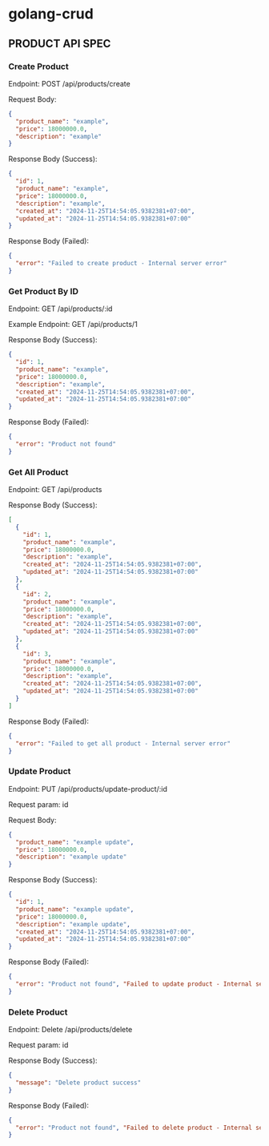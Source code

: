 # golang-crud

## PRODUCT API SPEC

### Create Product

Endpoint: POST /api/products/create

Request Body:

```json
{
  "product_name": "example",
  "price": 18000000.0,
  "description": "example"
}
```

Response Body (Success):

```json
{
  "id": 1,
  "product_name": "example",
  "price": 18000000.0,
  "description": "example",
  "created_at": "2024-11-25T14:54:05.9382381+07:00",
  "updated_at": "2024-11-25T14:54:05.9382381+07:00"
}
```

Response Body (Failed):

```json
{
  "error": "Failed to create product - Internal server error"
}
```

### Get Product By ID

Endpoint: GET /api/products/:id

Example Endpoint: GET /api/products/1

Response Body (Success):

```json
{
  "id": 1,
  "product_name": "example",
  "price": 18000000.0,
  "description": "example",
  "created_at": "2024-11-25T14:54:05.9382381+07:00",
  "updated_at": "2024-11-25T14:54:05.9382381+07:00"
}
```

Response Body (Failed):

```json
{
  "error": "Product not found"
}
```

### Get All Product

Endpoint: GET /api/products

Response Body (Success):

```json
[
  {
    "id": 1,
    "product_name": "example",
    "price": 18000000.0,
    "description": "example",
    "created_at": "2024-11-25T14:54:05.9382381+07:00",
    "updated_at": "2024-11-25T14:54:05.9382381+07:00"
  },
  {
    "id": 2,
    "product_name": "example",
    "price": 18000000.0,
    "description": "example",
    "created_at": "2024-11-25T14:54:05.9382381+07:00",
    "updated_at": "2024-11-25T14:54:05.9382381+07:00"
  },
  {
    "id": 3,
    "product_name": "example",
    "price": 18000000.0,
    "description": "example",
    "created_at": "2024-11-25T14:54:05.9382381+07:00",
    "updated_at": "2024-11-25T14:54:05.9382381+07:00"
  }
]
```

Response Body (Failed):

```json
{
  "error": "Failed to get all product - Internal server error"
}
```

### Update Product

Endpoint: PUT /api/products/update-product/:id

Request param: id

Request Body:

```json
{
  "product_name": "example update",
  "price": 18000000.0,
  "description": "example update"
}
```

Response Body (Success):

```json
{
  "id": 1,
  "product_name": "example update",
  "price": 18000000.0,
  "description": "example update",
  "created_at": "2024-11-25T14:54:05.9382381+07:00",
  "updated_at": "2024-11-25T14:54:05.9382381+07:00"
}
```

Response Body (Failed):

```json
{
  "error": "Product not found", "Failed to update product - Internal server error"
}
```

### Delete Product

Endpoint: Delete /api/products/delete

Request param: id

Response Body (Success):

```json
{
  "message": "Delete product success"
}
```

Response Body (Failed):

```json
{
  "error": "Product not found", "Failed to delete product - Internal server error"
}
```
